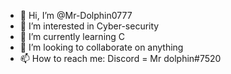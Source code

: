 - 👋 Hi, I’m @Mr-Dolphin0777
- 👀 I’m interested in Cyber-security
- 🌱 I’m currently learning C
- 💞️ I’m looking to collaborate on anything
- 📫 How to reach me: Discord = Mr dolphin#7520

<!---
Mr-Dolphin0777/Mr-Dolphin0777 is a ✨ special ✨ repository because its `README.md` (this file) appears on your GitHub profile.
You can click the Preview link to take a look at your changes.
--->
